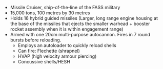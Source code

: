 - Missile Cruiser, ship-of-the-line of the FASS military
- 15,000 tons, 100 metres by 30 metres
- Holds 16 hybrid guided missiles (Larger, long range engine housing at the base of the missiles that ejects the smaller warhead + booster rocket assembly when it is within engagement range)
- Armed with one 20cm multi-purpose autocannon. Fires in 7 round bursts before reloading.
	- Employs an autoloader to quickly reload shells
	- Can fire: Flechette (shrapnel)
	- HVAP (high velocity armour piercing)
	- Concussive shells/HESH
	